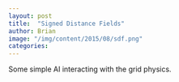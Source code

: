 ```yaml
---
layout: post
title:  "Signed Distance Fields"
author: Brian
image: "/img/content/2015/08/sdf.png"
categories: 
---
```

Some simple AI interacting with the grid physics.
